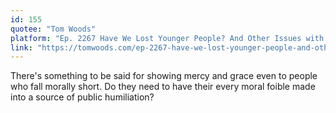 ```yaml
---
id: 155
quotee: "Tom Woods"
platform: "Ep. 2267 Have We Lost Younger People? And Other Issues with Ezra Wyrick"
link: "https://tomwoods.com/ep-2267-have-we-lost-younger-people-and-other-issues-with-ezra-wyrick/"
---
```


There's something to be said for showing mercy and grace even to people who fall morally short. Do they need to have their every moral foible made into a source of public humiliation?
